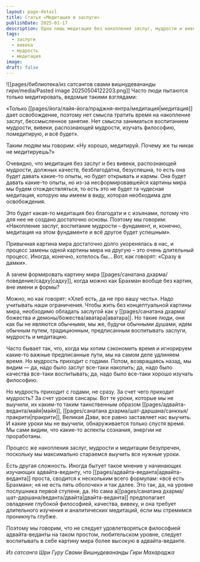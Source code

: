 ```yaml
---
layout: page-detail
title: Статья «Медитация и заслуги»
publishDate: 2025-01-17
description: Одна лишь медитация без накопления заслуг, мудрости и вивеки не приводит к освобождению - нужна прочная духовная основа. Формирование новой картины мира и развитие качеств требует времени и усилий, а попытки "срезать путь" лишь удлиняют процесс. Глубокое понимание адвайта-веданты возможно только через длительное изучение, развитие качеств и аналитические медитации.
tags:
  - заслуги
  - вивека
  - мудрость
  - медитация
image: 
draft: false
---
```

![[pages/библиотека/из сатсангов свами вишнудевананды гири/media/Pasted image 20250504122203.png]]
 Часто люди пытаются только медитировать, ведомые такими взглядами:

 «Только [[pages/йога/лайя-йога/праджня-янтра/медитация|медитация]] дает освобождение, поэтому нет смысла тратить время на накопление заслуг, бессмысленное занятие. Нет смысла заниматься воспитанием мудрости, вивеки, распознающей мудрости, изучать философию, помедитирую, и всё будет».

 Таким людям мы говорим: «Ну хорошо, медитируй. Почему же ты никак не медитируешь?»

 Очевидно, что медитация без заслуг и без вивеки, распознающей мудрости, должных качеств, безблагодатна, безуспешна, то есть она будет давать какие-то опыты, но будет открывать и кармы. Она будет давать какие-то опыты, но из-за несформировавшейся картины мира мы будем отождествляться, то есть это не будет та чудесная медитация, которую мы имеем в виду, которая необходима для освобождения.

 Это будет какая-то медитация без благодати и с изъянами, потому что для нее не создано достаточно основы. Поэтому мы говорим: «Накопление заслуг, воспитание мудрости – фундамент, и, конечно, медитация на этом фундаменте и всё другое будет успешным».

 Привычная картина мира достаточно долго укоренялась в нас, и процесс замены одной картины мира на другую – это очень длительный процесс. Иногда, конечно, хотелось бы… Вот, как говорят: «Сразу в дамки».

 А зачем формировать картину мира [[pages/санатана дхарма/поведение/садху|садху]], когда можно как Брахман вообще без картин, вне имени и формы?

 Можно, но как говорят: «Хлеб есть, да не про вашу честь». Надо учитывать наши ограничения. Чтобы жить без концептуальной картины мира, необходимо обладать заслугой как у [[pages/санатана дхарма/божества и демоны/божества/аватара|аватара]]. Но такие люди, они как бы не являются обычными, мы же, будучи обычными душами, идем обычным путем, традиционным, предписанным воспитывать заслуги, мудрость и медитацию.

 Часто бывает так, что, когда мы хотим сэкономить время и игнорируем какие-то важные предписанные пути, мы на самом деле удлиняем время. Но мудрость приходит с годами. Потом, возвращаясь назад, мы видим — да, надо было заслуг все-таки накопить; да, надо было качества все-таки воспитывать; да, надо было все-таки хорошо изучать философию.

 Но мудрость приходит с годами, не сразу. За счет чего приходит мудрость? За счет уроков сансары. Вот те уроки, которые мы не выучили, их каким-то таким таинственным образом [[pages/адвайта-веданта/майя|майя]], [[pages/санатана дхарма/шат-даршана/санкхья/пракрити|пракрити]], Великая Дэви, все равно заставляет нас выучить. И какие уроки мы не выучили, обнаруживается только спустя время. Мы сами видим, что какие-то аспекты сознания, энергии не проработаны.

 Процесс же накопления заслуг, мудрости и медитации безупречен, поскольку мы максимально стараемся выучить все нужные уроки.

 Есть другая сложность. Иногда бытует такое мнение у начинающих изучающих адвайта-веданту, что [[pages/адвайта-веданта|адвайта-веданта]] проста, сводится к нескольким всего формулам: «всё есть Брахман»; «я не есть пять оболочек» и так далее. Это так, да, на уровне послушника первой ступени, да. Но сама а[[pages/санатана дхарма/шат-даршана/веданта/двайта|двайта-веданта]] предполагает овладение глубокой философией, качества, вивеку, и она требует длительного изучения и аналитических медитаций, если мы стремимся проникнуть глубже.

 Поэтому мы говорим, что не следует удовлетворяться философией адвайта-веданты на таком простом, любительском уровне, следует воспитывать в себе картину мира более высокую в адвайта-веданте.

*Из сатсанга Шри Гуру Свами Вишнудевананды Гири Махараджа*
